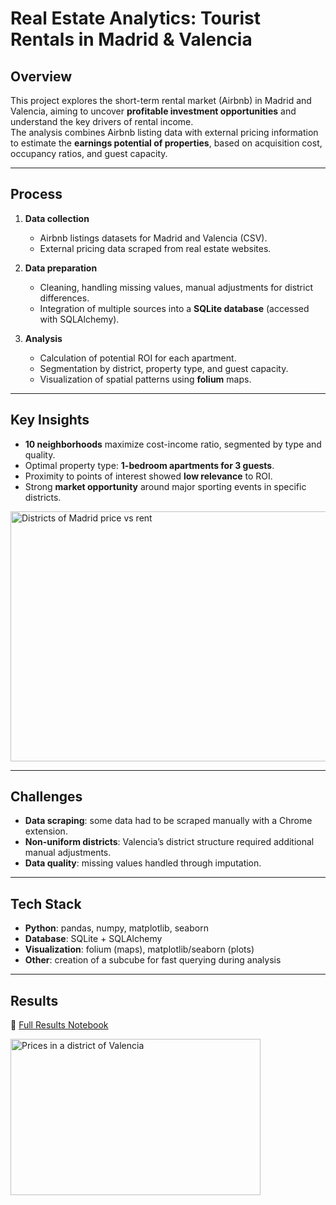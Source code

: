 # Real Estate Analytics: Tourist Rentals in Madrid & Valencia

## Overview
This project explores the short-term rental market (Airbnb) in Madrid and Valencia, aiming to uncover **profitable investment opportunities** and understand the key drivers of rental income.  
The analysis combines Airbnb listing data with external pricing information to estimate the **earnings potential of properties**, based on acquisition cost, occupancy ratios, and guest capacity.

---

## Process
1. **Data collection**  
   - Airbnb listings datasets for Madrid and Valencia (CSV).  
   - External pricing data scraped from real estate websites.  

2. **Data preparation**  
   - Cleaning, handling missing values, manual adjustments for district differences.  
   - Integration of multiple sources into a **SQLite database** (accessed with SQLAlchemy).  

3. **Analysis**  
   - Calculation of potential ROI for each apartment.  
   - Segmentation by district, property type, and guest capacity.  
   - Visualization of spatial patterns using **folium** maps.  

---

## Key Insights
- **10 neighborhoods** maximize cost-income ratio, segmented by type and quality.  
- Optimal property type: **1-bedroom apartments for 3 guests**.  
- Proximity to points of interest showed **low relevance** to ROI.  
- Strong **market opportunity** around major sporting events in specific districts.  

<img src="https://github.com/user-attachments/assets/0c9801df-364e-4ffb-bce7-909a766ff745" alt="Districts of Madrid price vs rent" width="600" height="400">

---

## Challenges
- **Data scraping**: some data had to be scraped manually with a Chrome extension.  
- **Non-uniform districts**: Valencia’s district structure required additional manual adjustments.  
- **Data quality**: missing values handled through imputation.  

---

## Tech Stack
- **Python**: pandas, numpy, matplotlib, seaborn  
- **Database**: SQLite + SQLAlchemy  
- **Visualization**: folium (maps), matplotlib/seaborn (plots)  
- **Other**: creation of a subcube for fast querying during analysis  

---

## Results
📓 [Full Results Notebook]([link-to-notebook](https://github.com/adrianriverof/Real-State-Market-Analysis-for-Tourist-Rentals/blob/main/Madrid/6-%20Results.ipynb))

<img src="https://github.com/user-attachments/assets/235a738c-5872-4890-8885-ee23869c8471" alt="Prices in a district of Valencia" width="400" height="250">
